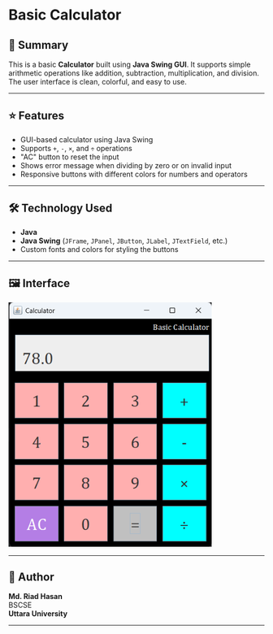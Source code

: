 # Basic Calculator

## 📝 Summary

This is a basic **Calculator** built using **Java Swing GUI**. It supports simple arithmetic operations like addition, subtraction, multiplication, and division. The user interface is clean, colorful, and easy to use.

---

## ⭐ Features

- GUI-based calculator using Java Swing
- Supports `+`, `-`, `×`, and `÷` operations
- "AC" button to reset the input
- Shows error message when dividing by zero or on invalid input
- Responsive buttons with different colors for numbers and operators
 
---

## 🛠️ Technology Used

- **Java**
- **Java Swing** (`JFrame`, `JPanel`, `JButton`, `JLabel`, `JTextField`, etc.)
- Custom fonts and colors for styling the buttons

---

## 🖼️ Interface

<img src="calculator.png" alt="Java Calculator Screenshot" width="400"/>

---

## 👤 Author

**Md. Riad Hasan**  
BSCSE  
**Uttara University**

---

